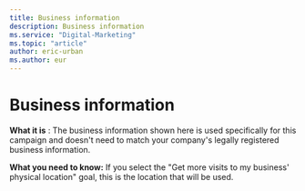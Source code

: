```yaml
---
title: Business information
description: Business information
ms.service: "Digital-Marketing"
ms.topic: "article"
author: eric-urban
ms.author: eur
---
```


# Business information

**What it is** : The business information shown here is used specifically for this campaign and doesn't need to match your company's legally registered business information.

**What you need to know:**  If you select the "Get more visits to my business' physical location" goal, this is the location that will be used.


